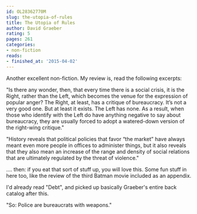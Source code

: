 ```yaml
---
id: OL28362770M
slug: the-utopia-of-rules
title: The Utopia of Rules
author: David Graeber
rating: 5
pages: 261
categories:
- non-fiction
reads:
- finished_at: '2015-04-02'
---
```

Another excellent non-fiction. My review is, read the following excerpts:

"Is there any wonder, then, that every time there is a social crisis, it is the Right, rather than the Left, which becomes the venue for the expression of popular anger? The Right, at least, has a critique of bureaucracy. It’s not a very good one. But at least it exists. The Left has none. As a result, when those who identify with the Left do have anything negative to say about bureaucracy, they are usually forced to adopt a watered-down version of the right-wing critique."

"History reveals that political policies that favor “the market” have always meant even more people in offices to administer things, but it also reveals that they also mean an increase of the range and density of social relations that are ultimately regulated by the threat of violence."

.... then: if you eat that sort of stuff up, you will love this. Some fun stuff in here too, like the review of the third Batman movie included as an appendix.

I'd already read "Debt", and picked up basically Graeber's entire back catalog after this.

"So: Police are bureaucrats with weapons."
